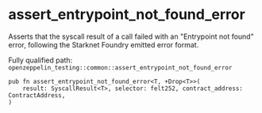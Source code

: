 # assert_entrypoint_not_found_error

Asserts that the syscall result of a call failed with an "Entrypoint not found" error, following the Starknet Foundry emitted error format.

Fully qualified path: `openzeppelin_testing::common::assert_entrypoint_not_found_error`

<pre><code class="language-rust">pub fn assert_entrypoint_not_found_error&lt;T, +Drop&lt;T&gt;&gt;(
    result: SyscallResult&lt;T&gt;, selector: felt252, contract_address: ContractAddress,
)</code></pre>

